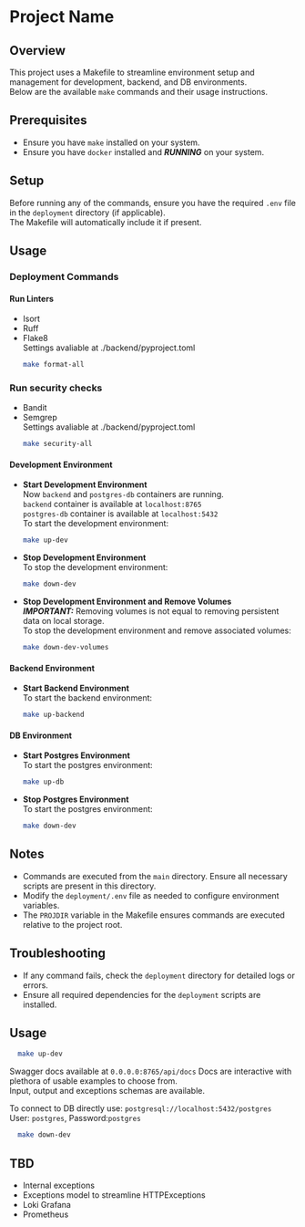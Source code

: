 # Project Name

## Overview
This project uses a Makefile to streamline environment setup and management
for development, backend, and DB environments.<br> 
Below are the available `make` commands and their usage instructions.

## Prerequisites
- Ensure you have `make` installed on your system.
- Ensure you have `docker` installed and ***RUNNING*** on your system.

## Setup
Before running any of the commands, ensure you have the required `.env` file in the `deployment` directory (if applicable).<br> 
The Makefile will automatically include it if present.

## Usage
### Deployment Commands

#### Run Linters
- Isort
- Ruff
- Flake8  
Settings avaliable at ./backend/pyproject.toml
  ```bash
  make format-all
  ```

### Run security checks
- Bandit
- Semgrep  
Settings avaliable at ./backend/pyproject.toml
  ```bash
  make security-all
  ```


#### Development Environment

- **Start Development Environment**  
  Now `backend` and `postgres-db` containers are running.  
  `backend` container is available at `localhost:8765`  
  `postgres-db` container is available at `localhost:5432`  
  To start the development environment:<br>
  ```bash
  make up-dev
  ```
  

- **Stop Development Environment**  
  To stop the development environment:
  ```bash
  make down-dev
  ```

- **Stop Development Environment and Remove Volumes**  
  ***IMPORTANT:*** Removing volumes is not equal to removing persistent data on local storage.  
  To stop the development environment and remove associated volumes:
  ```bash
  make down-dev-volumes
  ```

#### Backend Environment

- **Start Backend Environment**  
  To start the backend environment:

  ```bash
  make up-backend
  ```

#### DB Environment

- **Start Postgres Environment**  
  To start the postgres environment:

  ```bash
  make up-db
  ```
  
- **Stop Postgres Environment**  
  To start the postgres environment:

  ```bash
  make down-dev
  ```


## Notes  
- Commands are executed from the `main` directory. Ensure all necessary scripts are present in this directory.
- Modify the `deployment/.env` file as needed to configure environment variables.
- The `PROJDIR` variable in the Makefile ensures commands are executed relative to the project root.

## Troubleshooting
- If any command fails, check the `deployment` directory for detailed logs or errors.
- Ensure all required dependencies for the `deployment` scripts are installed.

## Usage
```bash
  make up-dev
```
Swagger docs available at `0.0.0.0:8765/api/docs`
Docs are interactive with plethora of usable examples to choose from.  
Input, output and exceptions schemas are available.

To connect to DB directly use: `postgresql://localhost:5432/postgres`  
User: `postgres`, Password:`postgres`  
```bash
  make down-dev
```

## TBD
- Internal exceptions
- Exceptions model to streamline HTTPExceptions
- Loki Grafana
- Prometheus